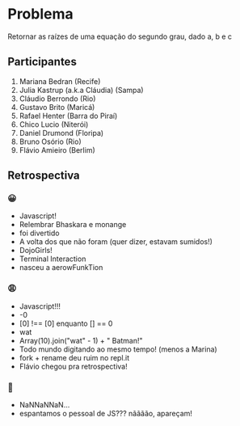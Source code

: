 # Problema
Retornar as raízes de uma equação do segundo grau, dado a, b e c

## Participantes

1. Mariana Bedran (Recife)
2. Julia Kastrup (a.k.a Cláudia) (Sampa)
3. Cláudio Berrondo (Rio)
4. Gustavo Brito (Maricá)
5. Rafael Henter (Barra do Piraí)
6. Chico Lucio (Niterói)
7. Daniel Drumond (Floripa)
8. Bruno Osório (Rio)
9. Flávio Amieiro (Berlim)

## Retrospectiva

### 😀

- Javascript!
- Relembrar Bhaskara e monange
- foi divertido
- A volta dos que não foram (quer dizer, estavam sumidos!)
- DojoGirls!
- Terminal Interaction
- nasceu a aerowFunkTion

### 😩

- Javascript!!!
- -0 
- [0] !== [0] enquanto [] == 0
- wat
- Array(10).join("wat" - 1) + " Batman!"
- Todo mundo digitando ao mesmo tempo! (menos a Marina)
- fork + rename deu ruim no repl.it
- Flávio chegou pra retrospectiva!

### 🤫

- NaNNaNNaN...
- espantamos o pessoal de JS??? nãããão, apareçam!
